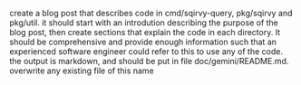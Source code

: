 create a blog post that describes code in cmd/sqirvy-query, pkg/sqirvy and pkg/util. it should start with 
an introdution describing the purpose of the blog post, then create sections that explain the code in each 
directory. It should be comprehensive and provide enough information such that an experienced software
engineer could refer to this to use any of the code. the output is markdown, and should be put in file doc/gemini/README.md. overwrite any existing 
file of this name